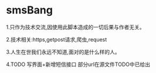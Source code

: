 # smsBang

1.只作为技术交流,因使用此脚本造成的一切后果与作者无关。


2.技术相关:https,getpost请求,爬虫,request


3.人生在世我们永远不知道,面对的是什么样的人。


4.TODO 写界面+新增短信接口 部分url在源文件TODO中已给出

